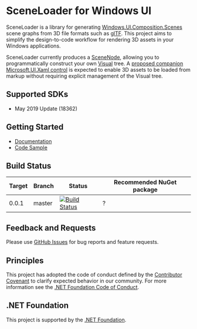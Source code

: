 # SceneLoader for Windows UI

SceneLoader is a library for generating [Windows.UI.Composition.Scenes](https://docs.microsoft.com/uwp/api/windows.ui.composition.scenes) scene graphs from 3D file formats such as [glTF](https://www.khronos.org/gltf/). This project aims to simplify the design-to-code workflow for rendering 3D assets in your Windows applications. 

SceneLoader currently produces a [SceneNode](https://docs.microsoft.com/uwp/api/windows.ui.composition.scenes.scenenode), allowing you to programmatically construct your own [Visual](https://docs.microsoft.com/uwp/api/windows.ui.composition.scenes.scenevisual) tree. A [proposed companion Microsoft.UI.Xaml control](https://github.com/microsoft/microsoft-ui-xaml/issues/686) is expected to enable 3D assets to be loaded from markup without requiring explicit management of the Visual tree.

## <a name="supported"></a> Supported SDKs
* May 2019 Update (18362)

## <a name="documentation"></a> Getting Started
* [Documentation](https://docs.microsoft.com/uwp/api/windows.ui.composition.scenes)
* [Code Sample](/https://github.com/windows-toolkit/SceneLoader/blob/readme/TestViewer/MainPage.xaml.cs)

## Build Status
| Target | Branch | Status | Recommended NuGet package |
| ------ | ------ | ------ | ------ |
| 0.0.1  | master | [![Build Status](https://dev.azure.com/dotnet/WindowsCommunityToolkit/_apis/build/status/windows-toolkit.SceneLoader?branchName=master)](https://dev.azure.com/dotnet/WindowsCommunityToolkit/_build/latest?definitionId=80&branchName=master) | ? |

## Feedback and Requests
Please use [GitHub Issues](https://github.com/windows-toolkit/SceneLoader/issues) for bug reports and feature requests.

## Principles
This project has adopted the code of conduct defined by the [Contributor Covenant](http://contributor-covenant.org/)
to clarify expected behavior in our community.
For more information see the [.NET Foundation Code of Conduct](http://dotnetfoundation.org/code-of-conduct).

## .NET Foundation
This project is supported by the [.NET Foundation](http://dotnetfoundation.org).

